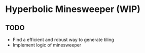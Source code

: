 # Hyperbolic Minesweeper (WIP)

## TODO

- Find a efficient and robust way to generate tiling
- Implement logic of minesweeper
